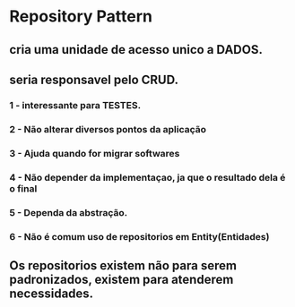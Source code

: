 # Repository Pattern

## cria uma unidade de acesso unico a DADOS.
## seria responsavel pelo CRUD.

### 1 - interessante para TESTES.
### 2 - Não alterar diversos pontos da aplicação
### 3 - Ajuda quando for migrar  softwares 

### 4 - Não depender da implementaçao, ja que o resultado dela é o final
### 5 - Dependa da abstração.
### 6 - Não é comum uso de repositorios em Entity(Entidades)

## Os repositorios existem não para serem padronizados, existem para atenderem necessidades.
